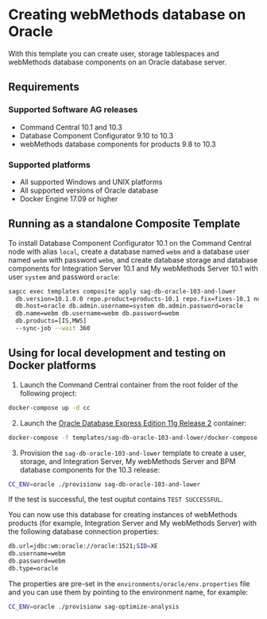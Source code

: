 <!--
 Copyright (c) 2011-2019 Software AG, Darmstadt, Germany and/or Software AG USA Inc.,
 Reston, VA, USA, and/or its subsidiaries and/or its affiliates and/or their licensors.

 SPDX-License-Identifier: Apache-2.0

   Licensed under the Apache License, Version 2.0 (the "License");
   you may not use this file except in compliance with the License.
   You may obtain a copy of the License at

       http://www.apache.org/licenses/LICENSE-2.0

   Unless required by applicable law or agreed to in writing, software
   distributed under the License is distributed on an "AS IS" BASIS,
   WITHOUT WARRANTIES OR CONDITIONS OF ANY KIND, either express or implied.
   See the License for the specific language governing permissions and
   limitations under the License.
-->

# Creating webMethods database on Oracle

With this template you can create user, storage tablespaces and webMethods database components on an Oracle database server.

## Requirements

### Supported Software AG releases

* Command Central 10.1 and 10.3
* Database Component Configurator 9.10 to 10.3
* webMethods database components for products 9.8 to 10.3

### Supported platforms

* All supported Windows and UNIX platforms
* All supported versions of Oracle database
* Docker Engine 17.09 or higher

## Running as a standalone Composite Template

To install Database Component Configurator 10.1 on the Command Central node with alias `local`, create a database named `webm` and a database user named `webm` with password `webm`, and create database storage and database components for Integration Server 10.1 and My webMethods Server 10.1 with user `system` and password `oracle`:

```bash
sagcc exec templates composite apply sag-db-oracle-103-and-lower
  db.version=10.1.0.0 repo.product=products-10.1 repo.fix=fixes-10.1 nodes=local
  db.host=oracle db.admin.username=system db.admin.password=oracle
  db.name=webm db.username=webm db.password=webm
  db.products=[IS,MWS]
  --sync-job --wait 360
```

## Using for local development and testing on Docker platforms

1. Launch the Command Central container from the root folder of the following project:

```bash
docker-compose up -d cc
```

2. Launch the [Oracle Database Express Edition 11g Release 2](https://hub.docker.com/r/wnameless/oracle-xe-11g/) container:

```bash
docker-compose -f templates/sag-db-oracle-103-and-lower/docker-compose.yml up -d oracle
```

3. Provision the `sag-db-oracle-103-and-lower` template to create a user, storage, and Integration Server, My webMethods Server and BPM database components for the 10.3 release:

```bash
CC_ENV=oracle ./provisionw sag-db-oracle-103-and-lower
```
If the test is successful, the test ouptut contains `TEST SUCCESSFUL`.

You can now use this database for creating instances of webMethods products (for example, Integration Server and My webMethods Server) with the following database connection properties:

```bash
db.url=jdbc:wm:oracle://oracle:1521;SID=XE
db.username=webm
db.password=webm
db.type=oracle
```

The properties are pre-set in the `environments/oracle/env.properties` file and you can use them by pointing to the environment name, for example:

```bash
CC_ENV=oracle ./provisionw sag-optimize-analysis
```
